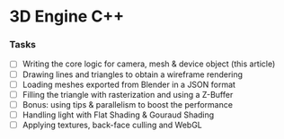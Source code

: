 # 3D Engine C++

### Tasks

- [ ] Writing the core logic for camera, mesh & device object (this article)
- [ ] Drawing lines and triangles to obtain a wireframe rendering
- [ ] Loading meshes exported from Blender in a JSON format
- [ ] Filling the triangle with rasterization and using a Z-Buffer
- [ ] Bonus: using tips & parallelism to boost the performance
- [ ] Handling light with Flat Shading & Gouraud Shading 
- [ ] Applying textures, back-face culling and WebGL